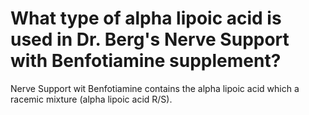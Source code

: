 # What type of alpha lipoic acid is used in Dr. Berg's Nerve Support with Benfotiamine supplement?

Nerve Support wit Benfotiamine contains the alpha lipoic acid which a racemic mixture (alpha lipoic acid R/S).